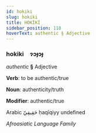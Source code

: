 ```yaml
---
id: hokiki
slug: hokiki
title: HOKİKİ
sidebar_position: 118
hoverText: authentic § Adjective
---
```


### hokiki&emsp;<span kind="abugida">ɂɔɟɔɟ</span>

*authentic* **§** Adjective

**Verb**: to be authentic/true

**Noun**: authenticity/truth

**Modifier**: authentic/true

Arabic حَقِيقِيّ ḥaqīqiyy undefined

*Afroasiatic Language Family*